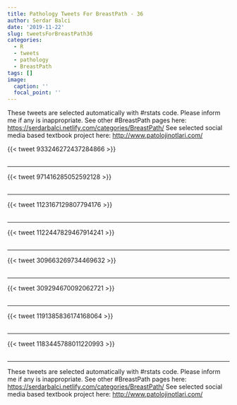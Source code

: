 ```yaml
---
title: Pathology Tweets For BreastPath - 36
author: Serdar Balci
date: '2019-11-22'
slug: tweetsForBreastPath36
categories:
  - R
  - tweets
  - pathology
  - BreastPath
tags: []
image:
  caption: ''
  focal_point: ''
---
```



These tweets are selected automatically with #rstats code. Please inform me if any is inappropriate.
See other #BreastPath pages here: https://serdarbalci.netlify.com/categories/BreastPath/ 
See selected social media based textbook project here: http://www.patolojinotlari.com/

{{< tweet 933246272437284866 >}}
<br>
<br>
<hr>
{{< tweet 971416285052592128 >}}
<br>
<br>
<hr>
{{< tweet 1123167129807794176 >}}
<br>
<br>
<hr>
{{< tweet 1122447829467914241 >}}
<br>
<br>
<hr>
{{< tweet 309663269734469632 >}}
<br>
<br>
<hr>
{{< tweet 309294670092062721 >}}
<br>
<br>
<hr>
{{< tweet 1191385836174168064 >}}
<br>
<br>
<hr>
{{< tweet 1183445788011220993 >}}
<br>
<br>
<hr>


These tweets are selected automatically with #rstats code. Please inform me if any is inappropriate.
See other #BreastPath pages here: https://serdarbalci.netlify.com/categories/BreastPath/ 
See selected social media based textbook project here: http://www.patolojinotlari.com/
